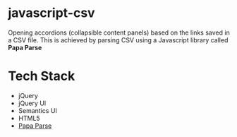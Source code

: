 # javascript-csv
Opening accordions (collapsible content panels) based on the links saved in a CSV file. This is achieved by parsing CSV using a Javascript library called **Papa Parse**

# Tech Stack

* jQuery
* jQuery UI
* Semantics UI
* HTML5
* [Papa Parse](http://papaparse.com/)

